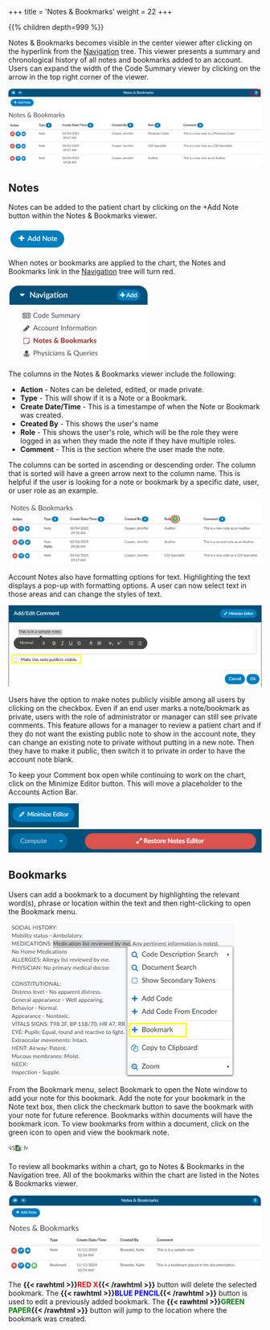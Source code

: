 +++
title = 'Notes & Bookmarks'
weight = 22
+++



{{% children depth=999 %}}

Notes & Bookmarks becomes visible in the center viewer after clicking on the hyperlink from the [Navigation](https://dolbeysystems.github.io/fusion-cac-web-docs/general-user-guide/account-screen/#navigation-pane) tree.  This viewer presents a summary and chronological history of all notes and bookmarks added to an account. Users can expand the width of the Code Summary viewer by clicking on the arrow in the top right corner of the viewer.

![Notes & Bookmarks Viewer](2025-03-04_NotesBookmarks1.png)

## Notes

Notes can be added to the patient chart by clicking on the +Add Note button within the Notes & Bookmarks viewer. 

![+Add Note](AddNote.png)

When notes or bookmarks are applied to the chart, the Notes and Bookmarks link in the [Navigation](https://dolbeysystems.github.io/fusion-cac-web-docs/general-user-guide/account-screen/#navigation-pane) tree will turn red.  

![Red Notes & Bookmarks Viewer](RedNotesBookmarks.png)

The columns in the Notes & Bookmarks viewer include the following:
* **Action** - Notes can be deleted, edited, or made private.
* **Type** - This will show if it is a Note or a Bookmark.
* **Create Date/Time** - This is a timestampe of when the Note or Bookmark was created.
* **Created By** - This shows the user's name
* **Role** - This shows the user's role, which will be the role they were logged in as when they made the note if they have multiple roles.
* **Comment** - This is the section where the user made the note. 

The columns can be sorted in ascending or descending order. The column that is sorted will have a green arrow next to the column name. This is helpful if the user is looking for a note or bookmark by a specific date, user, or user role as an example.

![Columns](2025-03-04_NotesBookmarks2.png)

Account Notes also have formatting options for text. Highlighting the text displays a pop-up with formatting options. A user can now select text in those areas and can change the styles of text.

![Formatting Notes & Bookmarks](FormatNote.png)

Users have the option to make notes publicly visible among all users by clicking on the checkbox. Even if an end user marks a note/bookmark as private, users with the role of administrator or manager can still see private comments. This feature allows for a manager to review a patient chart and if they do not want the existing public note to show in the account note, they can change an existing note to private without putting in a new note.  Then they have to make it public, then switch it to private in order to have the account note blank. 

To keep your Comment box open while continuing to work on the chart, click on the Minimize Editor button. This will move a placeholder to the Accounts Action Bar. 

![Minimize Editor Button](MinimizeEditor.png) ![Restore Notes Editor Button](RestoreEditor.png)
 
## Bookmarks

Users can add a bookmark to a document by highlighting the relevant word(s), phrase or location within the text and then right-clicking to open the Bookmark menu. 

![Right Click to Add Bookmark](AddBookmark.png)

From the Bookmark menu, select Bookmark to open the Note window to add your note for this bookmark.
Add the note for your bookmark in the Note text box, then click the checkmark button   to save the bookmark with your note for future reference.  Bookmarks within documents will have the bookmark icon. To view bookmarks from within a document, click on the green icon to open and view the bookmark note.

![Green Bookmark Icon](BookmarkIcon.png)

To review all bookmarks within a chart, go to Notes & Bookmarks in the Navigation tree. All of the bookmarks within the chart are listed in the Notes & Bookmarks viewer.

![Sample Notes & Bookmarks List](NotesBookmarksList.png)


The **{{< rawhtml >}}<span style="color:#FF0000">RED X</span>{{< /rawhtml >}}** button will delete the selected bookmark.
The **{{< rawhtml >}}<span style="color:#0000FF">BLUE PENCIL</span>{{< /rawhtml >}}** button is used to edit a previously added bookmark.
The **{{< rawhtml >}}<span style="color:#008000">GREEN PAPER</span>{{< /rawhtml >}}** button will jump to the location where the bookmark was created.
